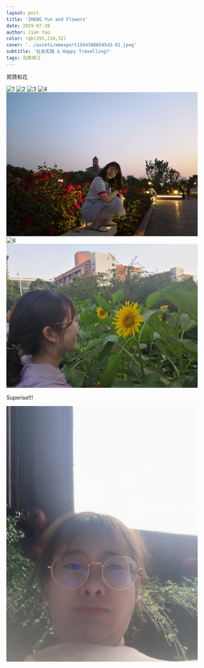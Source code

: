 ```yaml
---
layout: post
title: 'ZHENG Yun and Flowers'
date: 2019-07-28
author: Jian Yao
color: rgb(255,210,32)
cover: '../assets/mmexport1564308654543-01.jpeg'
subtitle: '社会实践 & Happy Travelling?'
tags: 云南丽江
---
```


郑赟和花


![1](../assets/IMG_20190329_132823.jpg)
![2](../assets/IMG_20190329_133256.jpg)
![3](../assets/IMG_20190403_160604.jpg)
![4](../assets/IMG_20190420_130839.jpg)
![5](../assets/IMG_20190522_190800.jpg)
![6](../assets/IMG_20190528_180730.jpg)
![7](../assets/IMG_20190623_174824.jpg)

Superise!!!

![郑赟和花](https://raw.githubusercontent.com/YJHelloWorld/YJHelloWorld.github.io/master/assets/mmexport1564304174540.jpg)
